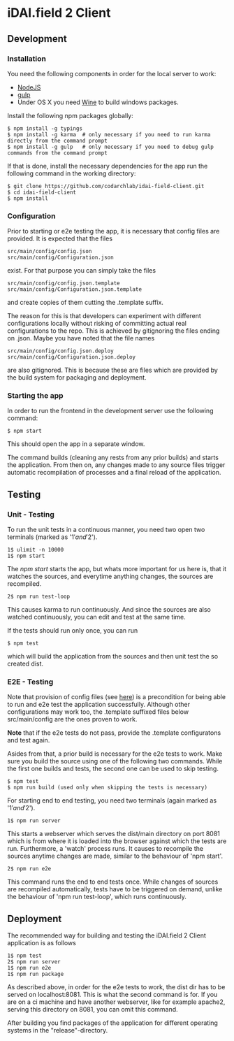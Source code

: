 # iDAI.field 2 Client

## Development

### Installation

You need the following components in order for the local server to work:

* [NodeJS](https://nodejs.org/download/)
* [gulp](https://github.com/gulpjs/gulp/blob/master/docs/getting-started.md)
* Under OS X you need [Wine](http://www.davidbaumgold.com/tutorials/wine-mac/) to build windows packages.

Install the following npm packages globally:

```
$ npm install -g typings
$ npm install -g karma  # only necessary if you need to run karma directly from the command prompt
$ npm install -g gulp   # only necessary if you need to debug gulp commands from the command prompt
```

If that is done, install the necessary dependencies 
for the app run the following command in the working directory:

```
$ git clone https://github.com/codarchlab/idai-field-client.git
$ cd idai-field-client
$ npm install
```

### Configuration

Prior to starting or e2e testing the app, it is necessary that config files are provided.
It is expected that the files

```
src/main/config/config.json
src/main/config/Configuration.json
```

exist. For that purpose you can simply take the files

```
src/main/config/config.json.template
src/main/config/Configuration.json.template
```

and create copies of them cutting the .template suffix.

The reason for this is that developers can experiment with different configurations locally
without risking of committing actual real configurations to the repo. This is achieved by gitignoring 
the files ending on .json. Maybe you have noted that the file names 

```
src/main/config/config.json.deploy
src/main/config/Configuration.json.deploy
```

are also gitignored. This is because these are files which are 
provided by the build system for packaging and deployment.


### Starting the app

In order to run the frontend in the development server use the following command:

```
$ npm start
```

This should open the app in a separate window. 

The command builds (cleaning any rests from any prior builds)
and starts the application. From then on, any changes made to 
any source files trigger automatic recompilation
of processes and a final reload of the application.

## Testing

### Unit - Testing

To run the unit tests in a continuous manner, 
you need two open two terminals (marked as '1$' and '2$'). 

```
1$ ulimit -n 10000
1$ npm start
```

The *npm start* starts the app, but whats more important for us here is,
that it watches the sources, and everytime anything changes, the sources
are recompiled.

```
2$ npm run test-loop
```

This causes karma to run continuously. And since the sources are also watched
continuously, you can edit and test at the same time.

If the tests should run only once, you can run

```
$ npm test
```

which will build the application from the sources and then unit test the so created dist.

### E2E - Testing

Note that provision of config files (see [here](#configuration)) is a precondition for being able to run and e2e test the application successfully.
Although other configurations may work too, the .template suffixed
files below src/main/config are the ones proven to work.

**Note** that if the e2e tests do not pass, provide the .template configuratons and test again.

Asides from that, a prior build is necessary for the e2e tests to work.
Make sure you build the source using one of the following two commands.
While the first one builds and tests, the second one can be used to
skip testing.

```
$ npm test
$ npm run build (used only when skipping the tests is necessary)
```

For starting end to end testing,
you need two terminals (again marked as '1$' and '2$').

```
1$ npm run server
```

This starts a webserver which serves the dist/main directory on port 8081
which is from where it is loaded into the browser against which the tests are run.
Furthermore, a 'watch' process runs. It causes to recompile the sources anytime changes
are made, similar to the behaviour of 'npm start'.

```
2$ npm run e2e
```

This command runs the end to end tests once. While changes of sources are recompiled
automatically, tests have to be triggered on demand, unlike the behaviour of
'npm run test-loop', which runs continuously.

## Deployment

The recommended way for building and testing
the iDAI.field 2 Client application is as follows

```
1$ npm test
2$ npm run server
1$ npm run e2e
1$ npm run package
```

As described above, in order for the e2e tests to work, the dist dir has to be served
on localhost:8081. This is what the second command is for. If you are on a ci machine
 and have another webserver, like for example apache2, serving this directory on 8081, you
can omit this command.

After building you find packages of the application for different operating systems
in the "release"-directory.
